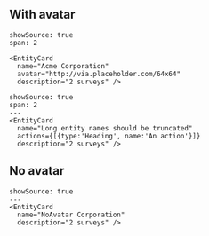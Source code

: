 ## With avatar

```react
showSource: true
span: 2
---
<EntityCard
  name="Acme Corporation"
  avatar="http://via.placeholder.com/64x64"
  description="2 surveys" />
```

```react
showSource: true
span: 2
---
<EntityCard
  name="Long entity names should be truncated"
  actions={[{type:'Heading', name:'An action'}]}
  description="2 surveys" />
```

## No avatar

```react
showSource: true
---
<EntityCard
  name="NoAvatar Corporation"
  description="2 surveys" />
```
